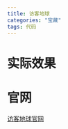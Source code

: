 ```yaml
---
title: 访客地球
categories: "宝藏"
tags: 代码
---
```


# 实际效果

<script type="text/javascript" src="//rf.revolvermaps.com/0/0/8.js?i=5ffedas6zm0&amp;m=7&amp;c=ff0000&amp;cr1=ffffff&amp;f=arial&amp;l=33" async="async"></script>



# 官网

[访客地球官网](https://www.revolvermaps.com/)

